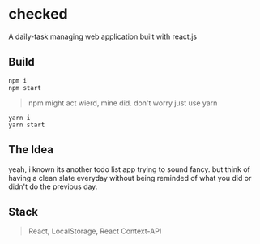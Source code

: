 # checked
A daily-task managing web application built with react.js

## Build

``` 
npm i
npm start 
```
>npm might act wierd, mine did. don't worry just use yarn
``` 
yarn i
yarn start 
```
## The Idea
yeah, i known its another todo list app trying to sound fancy. but think of having a clean slate everyday without 
being reminded of what you did or didn't do the previous day.

## Stack
>React, LocalStorage, React Context-API

